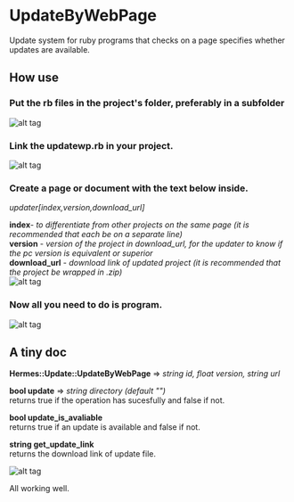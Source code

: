 # UpdateByWebPage

Update system for ruby programs that checks on a page specifies whether updates are available.

## How use

### Put the rb files in the project's folder, preferably in a subfolder
![alt tag](https://2.bp.blogspot.com/-775aV1ojvd8/WPfWRE-7gJI/AAAAAAAAHGI/5pkLoTCFBEYmECV-FFP1nF9-255v0ZhkACLcB/s1600/1.png)

### Link the updatewp.rb in your project.
![alt tag](https://1.bp.blogspot.com/-xzuXo8WtkCs/WPfWQ7LQy8I/AAAAAAAAHGA/xHEAUkRm54I1RfvVOgIJPA9WB2Hr5qzhgCLcB/s1600/2.png)

### Create a page or document with the text below inside.
*updater[index,version,download_url]* <br />

**index**- *to differentiate from other projects on the same page (it is recommended that each be on a separate line)* <br />
**version** - *version of the project in download_url, for the updater to know if the pc version is equivalent or superior* <br />
**download_url** - *download link of updated project (it is recommended that the project be wrapped in .zip)* <br />
![alt tag](https://3.bp.blogspot.com/-VYDMe8tf0uA/WPfWRFYNgII/AAAAAAAAHGE/3wd-ge-IN9Y0Wn7YYAonEyeTRi0v9VXogCLcB/s1600/3.png)

### Now all you need to do is program.
![alt tag](https://4.bp.blogspot.com/-FtYawbmwUUU/WPfWRCJm5mI/AAAAAAAAHGM/HK2iZVY-PPsrPMS9Lwm8XUR_xh144T6LACLcB/s1600/4.png)

## A tiny doc

**Hermes::Update::UpdateByWebPage** => *string id, float version, string url*

**bool update** => *string directory (default "")*<br />
returns true if the operation has sucesfully and false if not.

**bool update_is_avaliable**<br />
returns true if an update is available and false if not.

**string get_update_link**<br />
returns the download link of update file.

![alt tag](https://1.bp.blogspot.com/-_jpb79jbgPA/WPfWRvqzcBI/AAAAAAAAHGQ/HkUY_ZX6-uI2S7wicCePDFGMeWswKGoegCLcB/s1600/5.png)

All working well.
